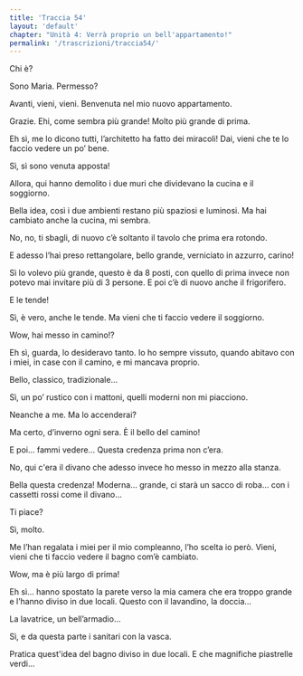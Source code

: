 ```yaml
---
title: 'Traccia 54'
layout: 'default'
chapter: "Unità 4: Verrà proprio un bell'appartamento!"
permalink: '/trascrizioni/traccia54/'
---
```


Chi è?

Sono Maria. Permesso?

Avanti, vieni, vieni. Benvenuta nel mio nuovo appartamento.

Grazie. Ehi, come sembra più grande! Molto più grande di prima.

Eh sì, me lo dicono tutti, l’architetto ha fatto dei miracoli! Dai, vieni che te lo faccio vedere un po’ bene.

Sì, sì sono venuta apposta!

Allora, qui hanno demolito i due muri che dividevano la cucina e il soggiorno.

Bella idea, così i due ambienti restano più spaziosi e luminosi. Ma hai cambiato anche la cucina, mi sembra.

No, no, ti sbagli, di nuovo c’è soltanto il tavolo che prima era rotondo.

E adesso l’hai preso rettangolare, bello grande, verniciato in azzurro, carino!

Sì lo volevo più grande, questo è da 8 posti, con quello di prima invece non potevo mai invitare più di 3 persone. E poi c’è di nuovo anche il frigorifero.

E le tende!

Sì, è vero, anche le tende. Ma vieni che ti faccio vedere il soggiorno.

Wow, hai messo in camino!?

Eh sì, guarda, lo desideravo tanto. Io ho sempre vissuto, quando abitavo con i miei, in case con il camino, e mi mancava proprio.

Bello, classico, tradizionale...

Sì, un po’ rustico con i mattoni, quelli moderni non mi piacciono.

Neanche a me. Ma lo accenderai?

Ma certo, d’inverno ogni sera. È il bello del camino!

E poi... fammi vedere... Questa credenza prima non c’era.

No, qui c'era il divano che adesso invece ho messo in mezzo alla stanza.

Bella questa credenza! Moderna... grande, ci starà un sacco di roba... con i cassetti rossi come il divano...

Ti piace?

Sì, molto.

Me l’han regalata i miei per il mio compleanno, l’ho scelta io però. Vieni, vieni che ti faccio vedere il bagno com’è cambiato.

Wow, ma è più largo di prima!

Eh sì... hanno spostato la parete verso la mia camera che era troppo grande e l’hanno diviso in due locali. Questo con il lavandino, la doccia...

La lavatrice, un bell’armadio...

Sì, e da questa parte i sanitari con la vasca.

Pratica quest'idea del bagno diviso in due locali. E che magnifiche piastrelle verdi...
